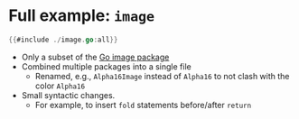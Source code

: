 # Full example: `image`

``` go verifies
{{#include ./image.go:all}}
```

- Only a subset of the [Go image package](https://pkg.go.dev/image) 
- Combined multiple packages into a single file
  - Renamed, e.g., `Alpha16Image` instead of `Alpha16` to not clash with the color `Alpha16`
- Small syntactic changes. 
  - For example, to insert `fold` statements before/after `return`
  
